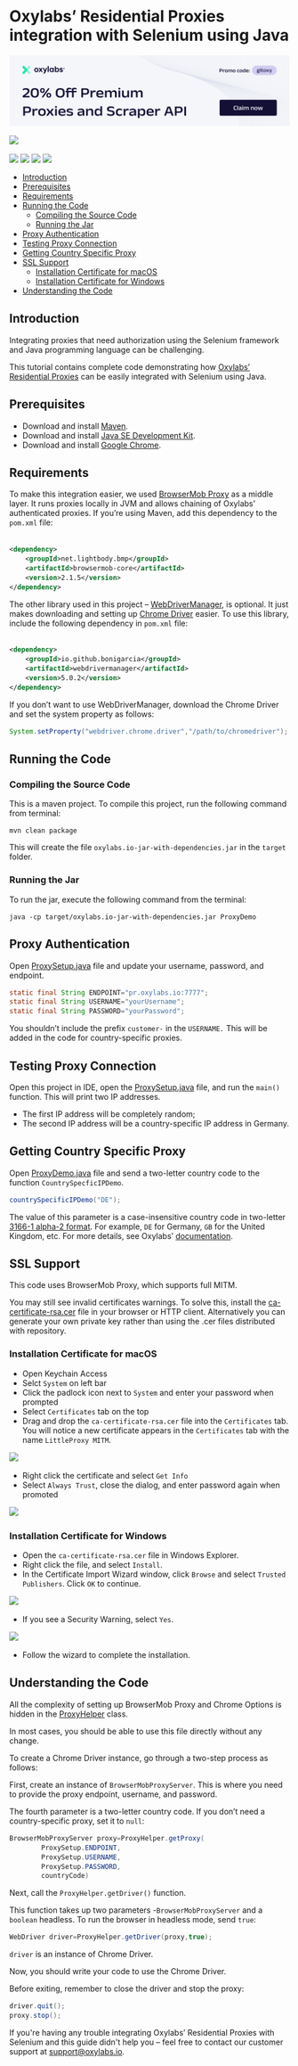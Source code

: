 # Oxylabs’ Residential Proxies integration with Selenium using Java

[![Oxylabs promo code](https://raw.githubusercontent.com/oxylabs/product-integrations/refs/heads/master/Affiliate-Universal-1090x275.png)](https://oxylabs.go2cloud.org/aff_c?offer_id=7&aff_id=877&url_id=112)

[![](https://dcbadge.vercel.app/api/server/eWsVUJrnG5)](https://discord.gg/GbxmdGhZjq)

[<img src="https://img.shields.io/static/v1?label=&message=Java&color=brightgreen" />](https://github.com/topics/java) [<img src="https://img.shields.io/static/v1?label=&message=Selenium&color=orange" />](https://github.com/topics/selenium) [<img src="https://img.shields.io/static/v1?label=&message=Web-Scraping&color=yellow" />](https://github.com/topics/web-scraping) [<img src="https://img.shields.io/static/v1?label=&message=Rotating%20Proxies&color=blueviolet" />](https://github.com/topics/rotating-proxies)

- [Introduction](#introduction)
- [Prerequisites](#prerequisites)
- [Requirements](#requirements)
- [Running the Code](#running-the-code)
  - [Compiling the Source Code](#compiling-the-source-code)
  - [Running the Jar](#running-the-jar)
- [Proxy Authentication](#proxy-authentication)
- [Testing Proxy Connection](#testing-proxy-connection)
- [Getting Country Specific Proxy](#getting-country-specific-proxy)
- [SSL Support](#ssl-support)
  - [Installation Certificate for macOS](#installation-certificate-for-macos)
  - [Installation Certificate for Windows](#installation-certificate-for-windows)
- [Understanding the Code](#understanding-the-code)

## Introduction

Integrating proxies that need authorization using the Selenium framework and Java programming 
language can be challenging. 

This tutorial contains complete code demonstrating how [Oxylabs’ Residential Proxies](https://oxy.yt/RrBU) can be 
easily integrated with Selenium using Java. 

## Prerequisites

- Download and install [Maven](https://maven.apache.org/download.cgi).
- Download and install [Java SE Development Kit](https://www.oracle.com/java/technologies/downloads/).
- Download and install [Google Chrome](https://www.google.com/chrome).

## Requirements

To make this integration easier, we used [BrowserMob Proxy](https://github.com/lightbody/browsermob-proxy) 
as a middle layer. It runs proxies locally in JVM and allows chaining of Oxylabs' authenticated proxies. 
If you’re using Maven, add this dependency to the `pom.xml` file:

```xml

<dependency>
    <groupId>net.lightbody.bmp</groupId>
    <artifactId>browsermob-core</artifactId>
    <version>2.1.5</version>
</dependency>
```

The other library used in this project – [WebDriverManager](https://github.com/bonigarcia/webdrivermanager), 
is optional. It just makes downloading and setting up [Chrome Driver](https://chromedriver.chromium.org/downloads) 
easier. To use this library, include the following dependency in `pom.xml` file:

```xml

<dependency>
    <groupId>io.github.bonigarcia</groupId>
    <artifactId>webdrivermanager</artifactId>
    <version>5.0.2</version>
</dependency>
```

If you don’t want to use WebDriverManager, download the Chrome Driver and set the system property as follows:

```java
System.setProperty("webdriver.chrome.driver","/path/to/chromedriver");
```

## Running the Code

### Compiling the Source Code

This is a maven project. To compile this project, run the following command from terminal:

```shell
mvn clean package
```

This will create the file `oxylabs.io-jar-with-dependencies.jar` in the `target` folder.

### Running the Jar

To run the jar, execute the following command from the terminal:

```shell
java -cp target/oxylabs.io-jar-with-dependencies.jar ProxyDemo
```

## Proxy Authentication

Open [ProxySetup.java](src/main/java/ProxySetup.java) file and update your username, password, and endpoint.

```java
static final String ENDPOINT="pr.oxylabs.io:7777";
static final String USERNAME="yourUsername";
static final String PASSWORD="yourPassword";
```

You shouldn’t include the prefix `customer-` in the `USERNAME.` This will be added in the code for country-specific proxies.

## Testing Proxy Connection

Open this project in IDE, open the [ProxySetup.java](src/main/java/ProxySetup.java) file, and run the `main()` function. 
This will print two IP addresses.

- The first IP address will be completely random;
- The second IP address will be a country-specific IP address in Germany.

## Getting Country Specific Proxy

Open [ProxyDemo.java](src/main/java/ProxyDemo.java) file and send a two-letter country code to the function `CountrySpecficIPDemo`.

```java
countrySpecificIPDemo("DE");
```

The value of this parameter is a case-insensitive country code in two-letter [3166-1 alpha-2 format](https://en.wikipedia.org/wiki/ISO_3166-1_alpha-2). For example, `DE` for 
Germany, `GB` for the United Kingdom, etc. For more details, see Oxylabs’ [documentation](https://developers.oxylabs.io/proxies/residential-proxies/select-country#code-example).

## SSL Support

This code uses BrowserMob Proxy, which supports full MITM. 

You may still see invalid certificates warnings. To solve this, install the [ca-certificate-rsa.cer](certificates/ca-certificate-rsa.cer) file in your browser or HTTP client. Alternatively you can generate your own private key rather than using the .cer files distributed with repository.

### Installation Certificate for macOS
- Open Keychain Access
- Selct `System` on left bar
- Click the padlock icon next to `System` and enter your password when prompted
- Select `Certificates` tab on the top
- Drag and drop the `ca-certificate-rsa.cer` file into the `Certificates` tab. You will notice a new certificate appears in the `Certificates` tab with the name `LittleProxy MITM`.

![](images/Keychain.png)
- Right click the certificate and select `Get Info`
- Select `Always Trust`, close the dialog, and enter password again when promoted
  
![](images/mcos_trust.png)



### Installation Certificate for Windows

- Open the `ca-certificate-rsa.cer` file in Windows Explorer.
- Right click the file, and select `Install`.
- In the Certificate Import Wizard window, click `Browse` and select `Trusted Publishers`. Click `OK` to continue.

![](images/Windows_Step1.png)
- If you see a Security Warning, select `Yes`.

![](images/Windows_Step2.png)
- Follow the wizard to complete the installation.

## Understanding the Code

All the complexity of setting up BrowserMob Proxy and Chrome Options is hidden in
the [ProxyHelper](src/main/java/ProxyHelper.java) class.

In most cases, you should be able to use this file directly without any change.

To create a Chrome Driver instance, go through a two-step process as follows:

First, create an instance of `BrowserMobProxyServer`. This is where you need to provide the proxy endpoint, username, and password.

The fourth parameter is a two-letter country code. If you don’t need a country-specific proxy, set it to `null`:

```java
BrowserMobProxyServer proxy=ProxyHelper.getProxy(
        ProxySetup.ENDPOINT,
        ProxySetup.USERNAME,
        ProxySetup.PASSWORD,
        countryCode)
```

Next, call the `ProxyHelper.getDriver()` function.

This function takes up two parameters -`BrowserMobProxyServer` and a `boolean` headless. To run the browser in headless mode, send `true`:

```java
WebDriver driver=ProxyHelper.getDriver(proxy,true);
```

`driver` is an instance of Chrome Driver.

Now, you should write your code to use the Chrome Driver.

Before exiting, remember to close the driver and stop the proxy:

```java
driver.quit();
proxy.stop(); 
```

If you're having any trouble integrating Oxylabs’ Residential Proxies with Selenium and this guide didn't help you – feel free to contact our customer support at support@oxylabs.io.
